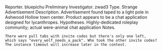 Reporter. bluepichu
Preliminary Investigator. zwad3
Type. Strange Advertisement
Description. Advertisement found taped to a light pole in Ashwood Hollow town center. Product appears to be a chat application designed for lycanthropes.
Hypotheses. Highly-dedicated roleplay community; actual were-animal chat application
Notes.

    There were pull tabs with invite codes but there's only one left, which says "every_wolf_needs_a_pack". Who took the other invite codes?
    The instance timeout will increase later in the contest.
